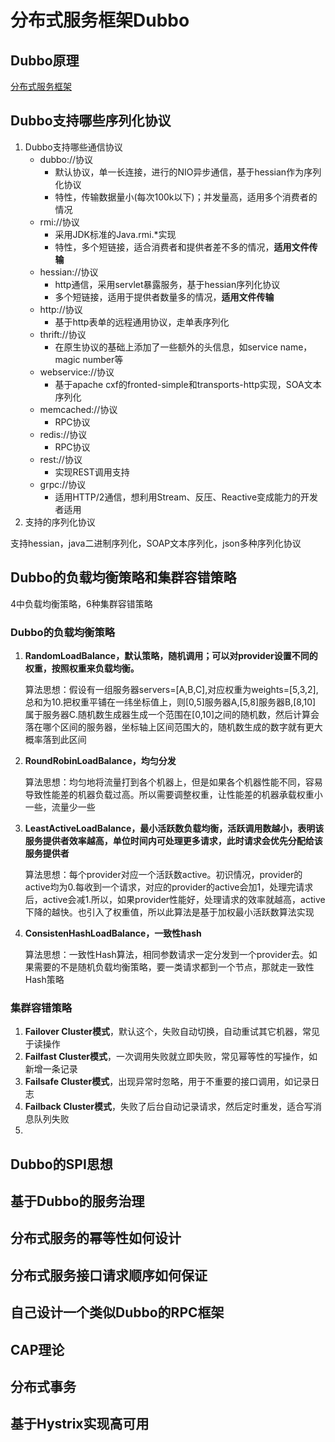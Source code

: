 # 分布式服务框架Dubbo

## Dubbo原理

[分布式服务框架](Dubbo.md)

## Dubbo支持哪些序列化协议

1. Dubbo支持哪些通信协议
    - dubbo://协议
        - 默认协议，单一长连接，进行的NIO异步通信，基于hessian作为序列化协议
        - 特性，传输数据量小(每次100k以下)；并发量高，适用多个消费者的情况
    - rmi://协议
        - 采用JDK标准的Java.rmi.*实现
        - 特性，多个短链接，适合消费者和提供者差不多的情况，**适用文件传输**
    - hessian://协议
        - http通信，采用servlet暴露服务，基于hessian序列化协议
        - 多个短链接，适用于提供者数量多的情况，**适用文件传输**
    - http://协议
        - 基于http表单的远程通用协议，走单表序列化
    - thrift://协议
        - 在原生协议的基础上添加了一些额外的头信息，如service name，magic number等
    - webservice://协议
        - 基于apache cxf的fronted-simple和transports-http实现，SOA文本序列化
    - memcached://协议
        - RPC协议
    - redis://协议
        - RPC协议
    - rest://协议
        - 实现REST调用支持
    - grpc://协议
        - 适用HTTP/2通信，想利用Stream、反压、Reactive变成能力的开发者适用
2. 支持的序列化协议

支持hessian，java二进制序列化，SOAP文本序列化，json多种序列化协议

## Dubbo的负载均衡策略和集群容错策略

4中负载均衡策略，6种集群容错策略

### Dubbo的负载均衡策略

1. **RandomLoadBalance，默认策略，随机调用；可以对provider设置不同的权重，按照权重来负载均衡。**

   算法思想：假设有一组服务器servers=[A,B,C],对应权重为weights=[5,3,2],总和为10.把权重平铺在一纬坐标值上，则[0,5]服务器A,[5,8]服务器B,[8,10]
   属于服务器C.随机数生成器生成一个范围在[0,10]之间的随机数，然后计算会落在哪个区间的服务器，坐标轴上区间范围大的，随机数生成的数字就有更大概率落到此区间

2. **RoundRobinLoadBalance，均匀分发**

   算法思想：均匀地将流量打到各个机器上，但是如果各个机器性能不同，容易导致性能差的机器负载过高。所以需要调整权重，让性能差的机器承载权重小一些，流量少一些
3. **LeastActiveLoadBalance，最小活跃数负载均衡，活跃调用数越小，表明该服务提供者效率越高，单位时间内可处理更多请求，此时请求会优先分配给该服务提供者**

   算法思想：每个provider对应一个活跃数active。初识情况，provider的active均为0.每收到一个请求，对应的provider的active会加1，处理完请求后，active会减1.所以，如果provider性能好，处理请求的效率就越高，active下降的越快。也引入了权重值，所以此算法是基于加权最小活跃数算法实现
4. **ConsistenHashLoadBalance，一致性hash**

   算法思想：一致性Hash算法，相同参数请求一定分发到一个provider去。如果需要的不是随机负载均衡策略，要一类请求都到一个节点，那就走一致性Hash策略

### 集群容错策略

1. **Failover Cluster模式**，默认这个，失败自动切换，自动重试其它机器，常见于读操作
2. **Failfast Cluster模式**，一次调用失败就立即失败，常见幂等性的写操作，如新增一条记录
3. **Failsafe Cluster模式**，出现异常时忽略，用于不重要的接口调用，如记录日志
4. **Failback Cluster模式**，失败了后台自动记录请求，然后定时重发，适合写消息队列失败
5.

## Dubbo的SPI思想

## 基于Dubbo的服务治理

## 分布式服务的幂等性如何设计

## 分布式服务接口请求顺序如何保证

## 自己设计一个类似Dubbo的RPC框架

## CAP理论

## 分布式事务

## 基于Hystrix实现高可用